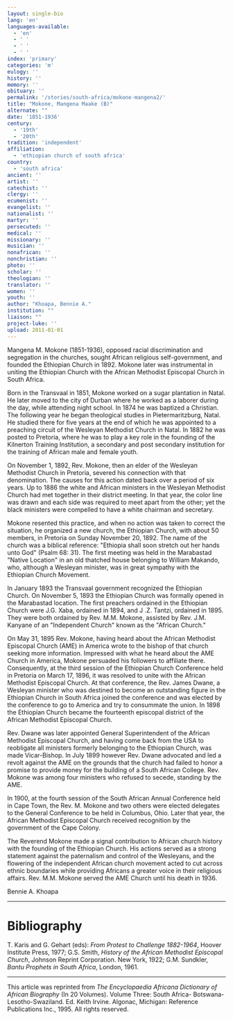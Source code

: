 ```yaml
---
layout: single-bio
lang: 'en'
languages-available:
  - 'en'
  - ' '
  - ' '
  - ' '
index: 'primary'
categories: 'm'
eulogy: ''
history: ''
memory: ''
obituary: ''
permalink: '/stories/south-africa/mokone-mangena2/'
title: "Mokone, Mangena Maake (B)"
alternate: ""
date: '1851-1936'
century:
  - '19th'
  - '20th'
tradition: 'independent'
affiliation:
  - 'ethiopian church of south africa'
country:
  - 'south africa'
ancient: ''
artist: ''
catechist: ''
clergy: ''
ecumenist: ''
evangelist: ''
nationalist: ''
martyr: ''
persecuted: ''
medical: ''
missionary: ''
musician: ''
nonafrican: ''
nonchristian: ''
photo: ''
scholar: ''
theologian: ''
translator: ''
women: ''
youth: ''
author: "Khoapa, Bennie A."
institution: ""
liaison: ""
project-luke: ''
upload: 2011-01-01
---
```




Mangena M. Mokone (1851-1936), opposed racial discrimination and segregation in the churches, sought African religious self-government, and founded the Ethiopian Church in 1892. Mokone later was instrumental in uniting the Ethiopian Church with the African Methodist Episcopal Church in South Africa.

Born in the Transvaal in 1851, Mokone worked on a sugar plantation in Natal. He later moved to the city of Durban where he worked as a laborer during the day, while attending night school. In 1874 he was baptized a Christian. The following year he began theological studies in Pietermaritzburg, Natal. He studied there for five years at the end of which he was appointed to a preaching circuit of the Wesleyan Methodist Church in Natal. In 1882 he was posted to Pretoria, where he was to play a key role in the founding of the Kilnerton Training Institution, a secondary and post secondary institution for the training of African male and female youth.

On November 1, 1892, Rev. Mokone, then an elder of the Wesleyan Methodist Church in Pretoria, severed his connection with that denomination. The causes for this action dated back over a period of six years. Up to 1886 the white and African ministers in the Wesleyan Methodist Church had met together in their district meeting. In that year, the color line was drawn and each side was required to meet apart from the other; yet the black ministers were compelled to have a white chairman and secretary.

Mokone resented this practice, and when no action was taken to correct the situation, he organized a new church, the Ethiopian Church, with about 50 members, in Pretoria on Sunday November 20, 1892. The name of the church was a biblical reference: "Ethiopia shall soon stretch out her hands unto God" (Psalm 68: 31). The first meeting was held in the Marabastad "Native Location" in an old thatched house belonging to William Makando, who, although a Wesleyan minister, was in great sympathy with the Ethiopian Church Movement.

In January 1893 the Transvaal government recognized the Ethiopian Church. On November 5, 1893 the Ethiopian Church was formally opened in the Marabastad location. The first preachers ordained in the Ethiopian Church were J.G. Xaba, ordained in 1894, and J .Z. Tantzi, ordained in 1895. They were both ordained by Rev. M.M. Mokone, assisted by Rev. J.M. Kanyane of an "Independent Church" known as the "African Church."

On May 31, 1895 Rev. Mokone, having heard about the African Methodist Episcopal Church (AME) in America wrote to the bishop of that church seeking more information. Impressed with
what he heard about the AME Church in America, Mokone persuaded his followers to affiliate there. Consequently, at the third session of the Ethiopian Church Conference held in Pretoria on March 17, 1896, it was resolved to unite with the African Methodist Episcopal Church.
At that conference, the Rev. James Dwane, a Wesleyan minister who was destined to become an outstanding figure in the Ethiopian Church in South Africa joined the conference and was elected by the conference to go to America and try to consummate the union. In 1898 the Ethiopian Church became the fourteenth episcopal district of the African Methodist Episcopal Church.

Rev. Dwane was later appointed General Superintendent of the African Methodist Episcopal Church, and having come back from the USA to reobligate all ministers formerly belonging to the Ethiopian Church, was made Vicar-Bishop. In July 1899 however Rev. Dwane advocated and led a revolt against the AME on the grounds that the church had failed to honor a promise to provide money for the building of a South African College. Rev. Mokone was among four ministers who refused to secede, standing by the AME.

In 1900, at the fourth session of the South African Annual Conference held in Cape Town, the Rev. M. Mokone and two others were elected delegates to the General Conference to be held in Columbus, Ohio. Later that year, the African Methodist Episcopal Church received recognition by the government of the Cape Colony.

The Reverend Mokone made a signal contribution to African church history with the founding of the Ethiopian Church. His actions served as a strong statement against the paternalism and control of the Wesleyans, and the flowering of the independent African church movement acted to cut across ethnic boundaries while providing Africans a greater voice in their religious affairs. Rev. M.M. Mokone served the AME Church until his death in 1936.

Bennie A. Khoapa

---

# Bibliography

T. Karis and G. Gehart (eds): *From Protest to Challenge 1882-1964*, Hoover Institute Press, 1977; G.S. Smith, *History of the African Methodist Episcopal Church*, Johnson Reprint Corporation. New York, 1922; G.M. Sundkler, *Bantu Prophets in South Africa*, London, 1961.

---

This article was reprinted from *The Encyclopaedia Africana Dictionary of African Biography* (In 20 Volumes). Volume Three: South Africa- Botswana-Lesotho-Swaziland. Ed. Keith Irvine. Algonac, Michigan: Reference Publications Inc., 1995.  All rights reserved.